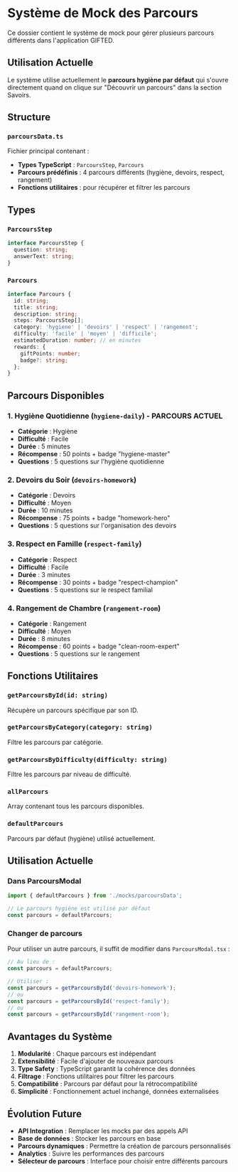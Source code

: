 # Système de Mock des Parcours

Ce dossier contient le système de mock pour gérer plusieurs parcours différents dans l'application GIFTED.

## Utilisation Actuelle

Le système utilise actuellement le **parcours hygiène par défaut** qui s'ouvre directement quand on clique sur "Découvrir un parcours" dans la section Savoirs.

## Structure

### `parcoursData.ts`
Fichier principal contenant :
- **Types TypeScript** : `ParcoursStep`, `Parcours`
- **Parcours prédéfinis** : 4 parcours différents (hygiène, devoirs, respect, rangement)
- **Fonctions utilitaires** : pour récupérer et filtrer les parcours

## Types

### `ParcoursStep`
```typescript
interface ParcoursStep {
  question: string;
  answerText: string;
}
```

### `Parcours`
```typescript
interface Parcours {
  id: string;
  title: string;
  description: string;
  steps: ParcoursStep[];
  category: 'hygiene' | 'devoirs' | 'respect' | 'rangement';
  difficulty: 'facile' | 'moyen' | 'difficile';
  estimatedDuration: number; // en minutes
  rewards: {
    giftPoints: number;
    badge?: string;
  };
}
```

## Parcours Disponibles

### 1. **Hygiène Quotidienne** (`hygiene-daily`) - **PARCOURS ACTUEL**
- **Catégorie** : Hygiène
- **Difficulté** : Facile
- **Durée** : 5 minutes
- **Récompense** : 50 points + badge "hygiene-master"
- **Questions** : 5 questions sur l'hygiène quotidienne

### 2. **Devoirs du Soir** (`devoirs-homework`)
- **Catégorie** : Devoirs
- **Difficulté** : Moyen
- **Durée** : 10 minutes
- **Récompense** : 75 points + badge "homework-hero"
- **Questions** : 5 questions sur l'organisation des devoirs

### 3. **Respect en Famille** (`respect-family`)
- **Catégorie** : Respect
- **Difficulté** : Facile
- **Durée** : 3 minutes
- **Récompense** : 30 points + badge "respect-champion"
- **Questions** : 5 questions sur le respect familial

### 4. **Rangement de Chambre** (`rangement-room`)
- **Catégorie** : Rangement
- **Difficulté** : Moyen
- **Durée** : 8 minutes
- **Récompense** : 60 points + badge "clean-room-expert"
- **Questions** : 5 questions sur le rangement

## Fonctions Utilitaires

### `getParcoursById(id: string)`
Récupère un parcours spécifique par son ID.

### `getParcoursByCategory(category: string)`
Filtre les parcours par catégorie.

### `getParcoursByDifficulty(difficulty: string)`
Filtre les parcours par niveau de difficulté.

### `allParcours`
Array contenant tous les parcours disponibles.

### `defaultParcours`
Parcours par défaut (hygiène) utilisé actuellement.

## Utilisation Actuelle

### Dans ParcoursModal
```typescript
import { defaultParcours } from './mocks/parcoursData';

// Le parcours hygiène est utilisé par défaut
const parcours = defaultParcours;
```

### Changer de parcours
Pour utiliser un autre parcours, il suffit de modifier dans `ParcoursModal.tsx` :
```typescript
// Au lieu de :
const parcours = defaultParcours;

// Utiliser :
const parcours = getParcoursById('devoirs-homework');
// ou
const parcours = getParcoursById('respect-family');
// ou
const parcours = getParcoursById('rangement-room');
```

## Avantages du Système

1. **Modularité** : Chaque parcours est indépendant
2. **Extensibilité** : Facile d'ajouter de nouveaux parcours
3. **Type Safety** : TypeScript garantit la cohérence des données
4. **Filtrage** : Fonctions utilitaires pour filtrer les parcours
5. **Compatibilité** : Parcours par défaut pour la rétrocompatibilité
6. **Simplicité** : Fonctionnement actuel inchangé, données externalisées

## Évolution Future

- **API Integration** : Remplacer les mocks par des appels API
- **Base de données** : Stocker les parcours en base
- **Parcours dynamiques** : Permettre la création de parcours personnalisés
- **Analytics** : Suivre les performances des parcours
- **Sélecteur de parcours** : Interface pour choisir entre différents parcours 